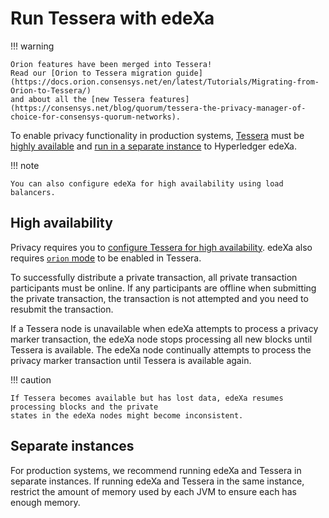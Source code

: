 # Run Tessera with edeXa

!!! warning

```
Orion features have been merged into Tessera!
Read our [Orion to Tessera migration guide](https://docs.orion.consensys.net/en/latest/Tutorials/Migrating-from-Orion-to-Tessera/)
and about all the [new Tessera features](https://consensys.net/blog/quorum/tessera-the-privacy-manager-of-choice-for-consensys-quorum-networks).
```

To enable privacy functionality in production systems, [Tessera](https://docs.tessera.consensys.net/) must be [highly available](broken-reference) and [run in a separate instance](broken-reference) to Hyperledger edeXa.

!!! note

```
You can also configure edeXa for high availability using load balancers.
```

## High availability

Privacy requires you to [configure Tessera for high availability](https://consensys.net/docs/goquorum/en/stable/configure-and-manage/configure/high-availability/). edeXa also requires [`orion` mode](https://docs.tessera.consensys.net/en/stable/HowTo/Configure/Orion-Mode/) to be enabled in Tessera.

To successfully distribute a private transaction, all private transaction participants must be online. If any participants are offline when submitting the private transaction, the transaction is not attempted and you need to resubmit the transaction.

If a Tessera node is unavailable when edeXa attempts to process a privacy marker transaction, the edeXa node stops processing all new blocks until Tessera is available. The edeXa node continually attempts to process the privacy marker transaction until Tessera is available again.

!!! caution

```
If Tessera becomes available but has lost data, edeXa resumes processing blocks and the private
states in the edeXa nodes might become inconsistent.
```

## Separate instances

For production systems, we recommend running edeXa and Tessera in separate instances. If running edeXa and Tessera in the same instance, restrict the amount of memory used by each JVM to ensure each has enough memory.
